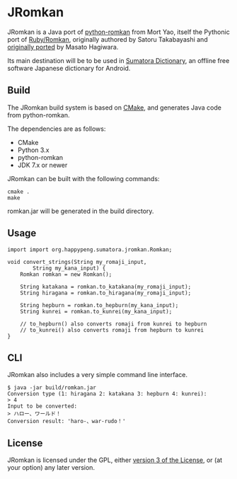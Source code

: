 # JRomkan

JRomkan is a Java port of [python-romkan](https://github.com/soimort/python-romkan) from Mort Yao, itself the Pythonic port of [Ruby/Romkan](http://0xcc.net/ruby-romkan/index.html.en), originally authored by Satoru Takabayashi and [originally ported](http://lilyx.net/python-romkan/) by Masato Hagiwara. 

Its main destination will be to be used in [Sumatora Dictionary](https://github.com/HappyPeng2x/SumatoraDictionary), an offline free software Japanese dictionary for Android.

## Build

The JRomkan build system is based on [CMake](https://cmake.org/), and generates Java code from python-romkan.

The dependencies are as follows:
- CMake
- Python 3.x
- python-romkan
- JDK 7.x or newer

JRomkan can be built with the following commands:

    cmake .
    make

romkan.jar will be generated in the build directory.

## Usage

    import import org.happypeng.sumatora.jromkan.Romkan;

    void convert_strings(String my_romaji_input, 
            String my_kana_input) {
        Romkan romkan = new Romkan();

        String katakana = romkan.to_katakana(my_romaji_input);
        String hiragana = romkan.to_hiragana(my_romaji_input);

        String hepburn = romkan.to_hepburn(my_kana_input);
        String kunrei = romkan.to_kunrei(my_kana_input);

        // to_hepburn() also converts romaji from kunrei to hepburn
        // to_kunrei() also converts romaji from hepburn to kunrei
    }

## CLI

JRomkan also includes a very simple command line interface.

    $ java -jar build/romkan.jar
    Conversion type (1: hiragana 2: katakana 3: hepburn 4: kunrei):
    > 4
    Input to be converted:
    > ハロー、ワールド！
    Conversion result: 'haro-、war-rudo！'

## License

JRomkan is licensed under the GPL, either [version 3 of the License](https://www.gnu.org/licenses/gpl-3.0-standalone.html), or (at your option) any later version.